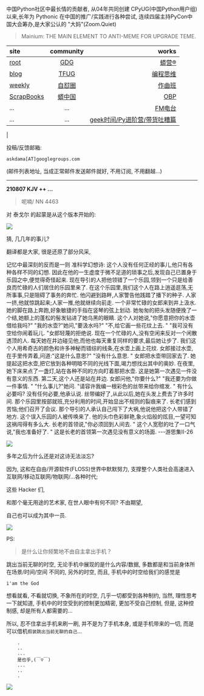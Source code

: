 中国Python社区中最长情的贡献者, 从04年共同创建 CPyUG(中国Python用户组)以来,长年为 Pythonic 在中国的推广/实践进行各种尝试, 连续四届主持PyCon中国大会筹办,是大家公认的 "大妈"(Zoom.Quiet)

> Mainium: THE MAIN ELEMENT TO ANTI-MEME FOR UPGRADE TEME.

| site | community | works |
| :-----| :----: | ----: |
| [root](http://zoomquiet.io/) | [GDG](https://blog.zhgdg.org/) | [蟒营®](https://doc.101.camp/) |
| [blog](https://blog.zoomquiet.io/pages/zoomquiet.html) | [TFUG](http://zh.tfug.world/) | [编程思维](https://py.101.camp/) |
| [weekly](http://weekly.pychina.org/) | [自怼圈](https://du.101.camp/) | [作曲班](https://mu.101.camp/) |
| [ScrapBooks](https://zoomquiet.io/collection.html) | [蟒中国](https://pychina.org/) | [OBP](https://zoomquiet.io/obp/index.html) |
| ... | ... | [FM电台](https://fm.101.camp/) |
| ... | ... | [geek时间/Py进阶营/带货吐糟篇](https://fm.101.camp/2020/geek2py-dama.html) 
 |


投稿/反馈邮箱:

    askdama[AT]googlegroups.com

(邮件列表地址, 
当成正常邮件发送邮件就好, 不用订阅, 不用翻越...)


---------------------------------------------------
**210807 KJV ++ ...**

> 呢喃/ NN 4463




对 泰戈尔 的起蒙是从这个版本开始的:

![](https://ipic.zoomquiet.top/2021-08-06-WechatIMG699.jpeg)

猜, 几几年的事儿?

翻译都是大家, 很是还原了部分风采,

记忆中最深刻的反而是一则 准科学幻想诗:
这个人没有任何正经的事儿,他只有各种各样不同的幻想. 
因此在他的一生虚度于微不足道的琐事之后,发现自己已置身于乐园之中,便觉得奇怪起来. 
现在导引的人把他领错了一个乐园,领到一个只是给善良而忙碌的人们居住的乐园里来了. 
在这个乐园里,我们这个人在路上逍遥逛荡,无所事事,只是阻碍了事务的奔忙. 
他闪避到路畔,人家警告他践踏了播下的种子. 人家一挤,他就惊跳起来;人家一推,他就继续向前走. 
一个非常忙碌的女郎来到井上汲水. 她的脚在路上奔跑,好象敏捷的手指在竖琴的弦上划动. 她匆匆的把头发随便挽了一个结,她额上的蓬松的髻发钻进了她乌黑的眼睛. 
这个人对她说,"你愿意把你的水壶借给我吗?"
"我的水壶?"她问,"要汲水吗?"
"不,给它画一些花纹上去. "
"我可没有空给你闹着玩儿. "女郎轻蔑的拒绝说. 
现在一个忙碌的人,没有空闲来反对一个闲散透顶的人. 
每天她在井边碰见他,而他也每天重复同样的要求,最后她让步了. 
我们这个人用希奇古的颜色和许多神秘而错综的线条,在水壶上画上花纹. 
女郎接过水壶,在手里传弄着,问道:"这是什么意思?"
"没有什么意思. "
女郎把水壶带回家去了. 她提起这把水壶,把它放到各种明暗不同的光线下面,竭力想找出其中的奥妙. 
在夜里,她下床来点了一盏灯,站在各种不同的方向盯着那把水壶. 
这是她第一次遇见一件没有意义的东西. 
第二天,这个人还是站在井边. 
女郎问他,"你要什么?"
"我还要为你做一件事情. "
"什么事儿?"她问. 
"请容许我编一根彩色的丝带来给你绾发. "
有什么必要吗?
没有任何必要,他承认说. 
丝带编好了,从此以后,她在头发上费去了许多时间. 
那个乐园里按部就班,充分利用的时间,开始显出不规则的裂痕来了. 
长老们感到苦恼;他们召开了会议. 
那个导引的人承认自己闯下了大祸,他说他把这个人带错了地方. 
这个误入乐园的人被传唤来了. 他的头巾色彩鲜艳,象火焰般的炫目,一望可知这祸闯得有多么大. 
长老的首领说,"你必须回到人间去. "
这个人宽慰的吐了一口气说,"我也准备好了. "
这是长老的首领第一次遇见没有意义的场面. 
---游思集II-26


![](https://ipic.zoomquiet.top/2021-08-06-ScreenShot%202021-08-06%2009.48.57.jpg)



多年之后为什么还是对这诗无法淡忘?

因为,
这和在自由/开源软件(FLOSS)世界中默默努力,
支撑整个人类社会高速进入互联网/移动互联网/物联网/...各种时代;

这些 Hacker 们,

和那个毫无用途的艺术家,
在世人眼中有何不同?
不由期望,

自己也可以成为其中一员.​


![](https://ipic.zoomquiet.top/2021-08-06-zq42-today-card-2108.007.png)



PS:
> 是什么让你频繁地不由自主拿出手机？

跳出当前无聊的时空,
无论手机中展现的是什么内容/数据,
多数都是和当前身体所在场景/时间/空间 不同的,
另外的时空,
而且, 手机中的时空给我们的感觉是

    i'am the God

想看就看, 不看就切换,
不象所在的时空, 几乎一切都受到各种制约,
当然,
理性思考一下就知道,
手机中的时空受到的控制更加精密, 更加不受自己控制,
但是, 这种控制感,
却是所有人都需要的...

所以, 
忍不住拿出手机来刷一刷,
并不是为了手机本身, 或是手机带来的一切,
而是可以借机`假装跳出当前无聊的自己`...



```
    .
    ..
    ...
    是也乎,(￣▽￣)
    ...
    ..
    .
```


![](http://ydlj.zoomquiet.top/ipic/2021-07-10-210701DU21-zip.jpg)

